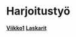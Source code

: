 # Harjoitustyö
[**Viikko1**](https://github.com/Erikvu/ot-harkkartyo/tree/master/laskarit/viikko1)
[**Laskarit**](https://github.com/Erikvu/ot-harkkartyo/tree/master/laskarit)
